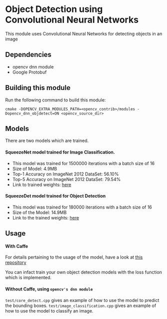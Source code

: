 # Object Detection using Convolutional Neural Networks

This module uses Convolutional Neural Networks for detecting objects in an image

## Dependencies
- opencv dnn module
- Google Protobuf

## Building this module
Run the following command to build this module:

```make
cmake -DOPENCV_EXTRA_MODULES_PATH=<opencv_contrib>/modules -Dopencv_dnn_objdetect=ON <opencv_source_dir>
```

## Models

There are two models which are trained.
#### SqueezeNet model trained for Image Classification.
- This model was trained for 1500000 iterations with a batch size of 16
- Size of Model: 4.9MB
- Top-1 Accuracy on ImageNet 2012 DataSet: 56.10%
- Top-5 Accuracy on ImageNet 2012 DataSet: 79.54%
- Link to trained weights: [here]()

#### SqueezeDet model trained for Object Detection
- This model was trained for 180000 iterations with a batch size of 16
- Size of the Model: 14.9MB
- Link to the trained weights: [here]()

## Usage

#### With Caffe
For details pertaining to the usage of the model, have a look at [this repository](https://github.com/kvmanohar22/caffe)

You can infact train your own object detection models with the loss function which is implemented.

#### Without Caffe, using `opencv's dnn module`
`test/core_detect.cpp` gives an example of how to use the model to predict the bounding boxes.
`test/image_classification.cpp` gives an example of how to use the model to classify an image.

